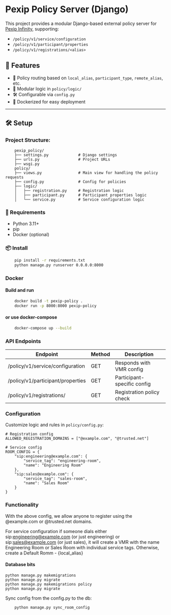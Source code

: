 # Pexip Policy Server (Django)

This project provides a modular Django-based external policy server for [Pexip Infinity](https://docs.pexip.com/admin/external_policy.htm), supporting:

- `/policy/v1/service/configuration`
- `/policy/v1/participant/properties`
- `/policy/v1/registrations/<alias>`

## 🚀 Features

- 🔐 Policy routing based on `local_alias`, `participant_type`, `remote_alias`, etc.
- 🧩 Modular logic in `policy/logic/`
- 🛠 Configurable via `config.py`
- 🐳 Dockerized for easy deployment

---

## 🛠 Setup

### Project Structure:
```
    pexip_policy/
    ├── settings.py             # Django settings
    ├── urls.py                 # Project URLs
    ├── wsgi.py
    policy/
    ├── views.py                # Main view for handling the policy requests
    ├── config.py               # Config for policies
    ├── logic/
    │   ├── registration.py     # Registration logic
    │   ├── participant.py      # Participant properties logic
    │   └── service.py          # Service configuration logic
```

### 🔧 Requirements

- Python 3.11+
- pip
- Docker (optional)

### 📦 Install

```bash
    pip install -r requirements.txt
    python manage.py runserver 0.0.0.0:8000
```

### Docker
#### Build and run
```bash
    docker build -t pexip-policy .
    docker run -p 8000:8000 pexip-policy
```
#### or use docker-compose
```bash
    docker-compose up --build
```

### API Endpoints
| Endpoint  | Method | Description |
| --- | --- | --- |
| /policy/v1/service/configuration | GET | Responds with VMR config |
| /policy/v1/participant/properties | GET | Participant-specific config |
| /policy/v1/registrations/<alias> | GET | Registration policy check |

### Configuration

Customize logic and rules in `policy/config.py`:

```
# Registration config
ALLOWED_REGISTRATION_DOMAINS = ["@example.com", "@trusted.net"]

# Service config
ROOM_CONFIG = {
    "sip:engineering@example.com": {
        "service_tag": "engineering-room",
        "name": "Engineering Room"
    },
    "sip:sales@example.com": {
        "service_tag": "sales-room",
        "name": "Sales Room"
    }
}
```

### Functionality

With the above config, we allow anyone to register using the @example.com or @trusted.net domains.

For service configuration if someone dials either sip:engineering@example.com (or just engineering) or sip:sales@example.com (or just sales), it will create a VMR with the name Engineering Room or Sales Room with individual service tags. Otherwise, create a Default Romm - {local_alias}

#### Database bits

```
python manage.py makemigrations
python manage.py migrate
python manage.py makemigrations policy
python manage.py migrate
```

Sync config from the config.py to the db:
```
    python manage.py sync_room_config
```
#### 